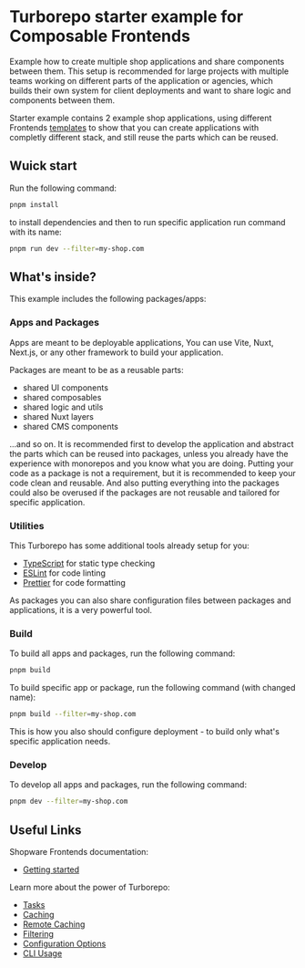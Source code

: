 # Turborepo starter example for Composable Frontends

Example how to create multiple shop applications and share components between them.
This setup is recommended for large projects with multiple teams working on different parts of the application or agencies, which builds their own system for client deployments and want to share logic and components between them.

Starter example contains 2 example shop applications, using different Frontends [templates](https://frontends.shopware.com/getting-started/templates.html) to show that you can create applications with completly different stack, and still reuse the parts which can be reused.

## Wuick start

Run the following command:

```sh
pnpm install
```

to install dependencies and then to run specific application run command with its name:

```sh
pnpm run dev --filter=my-shop.com
```

## What's inside?

This example includes the following packages/apps:

### Apps and Packages

Apps are meant to be deployable applications, You can use Vite, Nuxt, Next.js, or any other framework to build your application.

Packages are meant to be as a reusable parts:

- shared UI components
- shared composables
- shared logic and utils
- shared Nuxt layers
- shared CMS components

...and so on. It is recommended first to develop the application and abstract the parts which can be reused into packages, unless you already have the experience with monorepos and you know what you are doing.
Putting your code as a package is not a requirement, but it is recommended to keep your code clean and reusable. And also putting everything into the packages could also be overused if the packages are not reusable and tailored for specific application.

### Utilities

This Turborepo has some additional tools already setup for you:

- [TypeScript](https://www.typescriptlang.org/) for static type checking
- [ESLint](https://eslint.org/) for code linting
- [Prettier](https://prettier.io) for code formatting

As packages you can also share configuration files between packages and applications, it is a very powerful tool.

### Build

To build all apps and packages, run the following command:

```sh
pnpm build
```

To build specific app or package, run the following command (with changed name):

```sh
pnpm build --filter=my-shop.com
```

This is how you also should configure deployment - to build only what's specific application needs.

### Develop

To develop all apps and packages, run the following command:

```sh
pnpm dev --filter=my-shop.com
```

## Useful Links

Shopware Frontends documentation:

- [Getting started](https://frontends.shopware.com/getting-started/index.html)

Learn more about the power of Turborepo:

- [Tasks](https://turbo.build/repo/docs/core-concepts/monorepos/running-tasks)
- [Caching](https://turbo.build/repo/docs/core-concepts/caching)
- [Remote Caching](https://turbo.build/repo/docs/core-concepts/remote-caching)
- [Filtering](https://turbo.build/repo/docs/core-concepts/monorepos/filtering)
- [Configuration Options](https://turbo.build/repo/docs/reference/configuration)
- [CLI Usage](https://turbo.build/repo/docs/reference/command-line-reference)
